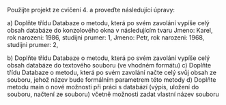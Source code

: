 Použijte projekt ze cvičení 4. a proveďte následující úpravy:

a) Doplňte třídu Databaze o metodu, která po svém zavolání vypíše celý obsah databáze do
konzolového okna v následujícím tvaru
Jmeno: Karel, rok narozeni: 1986, studijni prumer: 1,
Jmeno: Petr, rok narozeni: 1968, studijni prumer: 2,

b) Doplňte třídu Databaze o metodu, která po svém zavolání vypíše celý obsah databáze do
textového souboru (ve vhodném formátu)
c) Doplňte třídu Databaze o metodu, která po svém zavolání načte celý svůj obsah ze souboru,
jehož název bude formálním parametrem této metody
d) Doplňte metodu main o nové možnosti při práci s databází (výpis, uložení do souboru,
načtení ze souboru) včetně možnosti zadat vlastní název souboru
